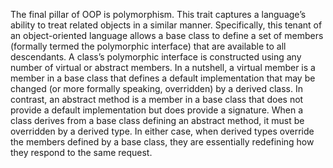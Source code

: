 The final pillar of OOP is polymorphism. This trait captures a language’s ability to treat related objects in a similar manner. Specifically, this tenant of an object-oriented language allows a base class to define a set of members (formally termed the polymorphic interface) that are available to all descendants. A class’s polymorphic interface is constructed using any number of virtual or abstract members.
In a nutshell, a virtual member is a member in a base class that defines a default implementation that may be changed (or more formally speaking, overridden) by a derived class. In contrast, an abstract method is a member in a base class that does not provide a default implementation but does provide a signature. When a class derives from a base class defining an abstract method, it must be overridden by a derived type. In either case, when derived types override the members defined by a base class, they are essentially redefining how they respond to the same request.